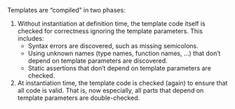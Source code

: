 Templates are “compiled” in two phases: 
1. Without instantiation at definition time, the template code itself is checked for correctness ignoring the template parameters. This includes:
	- Syntax errors are discovered, such as missing semicolons.
	-   Using unknown names (type names, function names, ...) that don’t depend on template parameters are discovered. 
	-    Static assertions that don’t depend on template parameters are checked.
2.   At instantiation time, the template code is checked (again) to ensure that all code is valid. That is, now especially, all parts that depend on template parameters are double-checked.